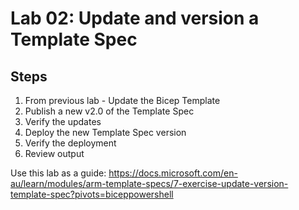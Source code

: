 # Lab 02: Update and version a Template Spec

## Steps

1. From previous lab - Update the Bicep Template
2. Publish a new v2.0 of the Template Spec
3. Verify the updates
4. Deploy the new Template Spec version
5. Verify the deployment
6. Review output

Use this lab as a guide: https://docs.microsoft.com/en-au/learn/modules/arm-template-specs/7-exercise-update-version-template-spec?pivots=biceppowershell
